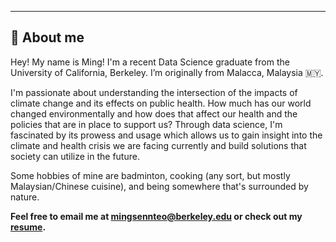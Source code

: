 ---

## 👋 About me

Hey! My name is Ming! I'm a recent Data Science graduate from the University of California, Berkeley. I’m originally from Malacca, Malaysia 🇲🇾.

I'm passionate about understanding the intersection of the impacts of climate change and its effects on public health. How much has our world changed environmentally and how does that affect our health and the policies that are in place to support us? Through data science, I'm fascinated by its prowess and usage which allows us to gain insight into the climate and health crisis we are facing currently and build solutions that society can utilize in the future.

Some hobbies of mine are badminton, cooking (any sort, but mostly Malaysian/Chinese cuisine), and being somewhere that's surrounded by nature.

**Feel free to email me at <a href="mailto:mingsennteo@berkeley.edu">mingsennteo@berkeley.edu</a> or check out my [resume](https://msteo.org/assets/resume.pdf).**

